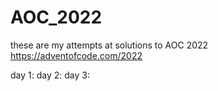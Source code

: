 # AOC_2022

these are my attempts at solutions to AOC 2022
https://adventofcode.com/2022

day 1: 
day 2:
day 3:
